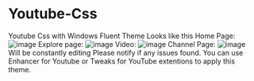 # Youtube-Css
Youtube Css with Windows Fluent Theme
Looks like this
Home Page:
![image](https://user-images.githubusercontent.com/47000780/165353523-8193050f-b209-4a46-9440-1c4fc81732cb.png)
Explore page:
![image](https://user-images.githubusercontent.com/47000780/165353147-339ae0da-10a9-4961-a106-348b6a0e50f9.png)
Video:
![image](https://user-images.githubusercontent.com/47000780/165353416-3bfc0542-4a86-49fe-a400-1ddc96e371d0.png)
Channel Page:
![image](https://user-images.githubusercontent.com/47000780/165353648-451546cc-6f8a-447b-ab71-14cbf52702b4.png)
Will be constantly editing 
Please notify if any issues found.
You can use Enhancer for Youtube or Tweaks for YouTube extentions to apply this theme.
